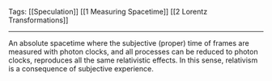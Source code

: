Tags: [[Speculation]] [[1 Measuring Spacetime]] [[2 Lorentz Transformations]]
___
An absolute spacetime where the subjective (proper) time of frames are measured with photon clocks, and all processes can be reduced to photon clocks, reproduces all the same relativistic effects. In this sense, relativism is a consequence of subjective experience. 
